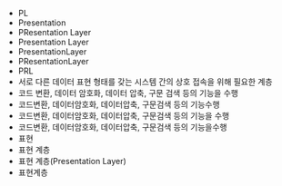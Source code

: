 ﻿  - PL
  - Presentation
  - PResentation Layer
  - Presentation Layer
  - PresentationLayer
  - PResentationLayer
  - PRL
  - 서로 다른 데이터 표현 형태를 갖는 시스템 간의 상호 접속을 위해 필요한 계층
  - 코드 변환, 데이터 암호화, 데이터 압축, 구문 검색 등의 기능을 수행
  - 코드변환, 데이터암호화, 데이터압축, 구문검색 등의 기능수행
  - 코드변환, 데이터암호화, 데이터압축, 구문검색 등의 기능을 수행
  - 코드변환, 데이터암호화, 데이터압축, 구문검색 등의 기능을수행
  - 표현
  - 표현 계층
  - 표현 계층(Presentation Layer)
  - 표현계층
